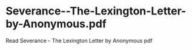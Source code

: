 # Severance--The-Lexington-Letter-by-Anonymous.pdf
Read Severance - The Lexington Letter by Anonymous pdf

